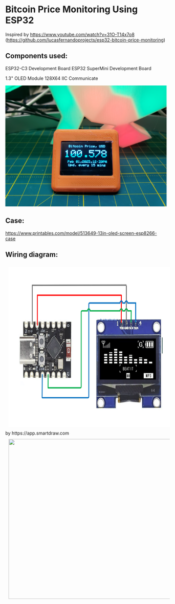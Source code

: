 # Bitcoin Price Monitoring Using ESP32
Inspired by https://www.youtube.com/watch?v=31O-T14x7o8 (https://github.com/lucasfernandoprojects/esp32-bitcoin-price-monitoring)

## Components used:

ESP32-C3 Development Board ESP32 SuperMini Development Board 

1.3" OLED Module 128X64 IIC Communicate


![Photo of a project showing an OLED screen connected to an ESP32.](https://github.com/borisalexj/esp32-btc-price-monitor/blob/main/photos/20250202_004128.jpg)


## Case:

https://www.printables.com/model/513649-13in-oled-screen-esp8266-case


## Wiring diagram:

<div style="display: flex; flex-wrap: wrap;">
    <img src="https://github.com/borisalexj/esp32-btc-price-monitor/blob/main/wiring/Screenshot_84.png" width="800" height="500" style="margin: 10px;">
</div>
    by https://app.smartdraw.com
    
<div style="display: flex; flex-wrap: wrap;">
    <img src="https://github.com/borisalexj/esp32-btc-price-monitor/blob/main/photos/20250201_233610.jpg" width="800" height="500" style="margin: 10px;">
</div>


